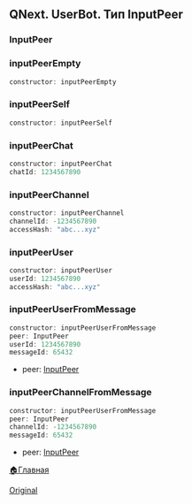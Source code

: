 ## QNext. UserBot. Тип InputPeer
### InputPeer
### inputPeerEmpty
```js 
constructor: inputPeerEmpty

```


### inputPeerSelf
```js 
constructor: inputPeerSelf

```


### inputPeerChat
```js 
constructor: inputPeerChat
chatId: 1234567890

```


### inputPeerChannel
```js 
constructor: inputPeerChannel
channelId: -1234567890
accessHash: "abc...xyz"

```


### inputPeerUser
```js 
constructor: inputPeerUser
userId: 1234567890
accessHash: "abc...xyz"

```


### inputPeerUserFromMessage
```js 
constructor: inputPeerUserFromMessage
peer: InputPeer
userId: 1234567890
messageId: 65432

```
* peer: [InputPeer](#inputpeer)


### inputPeerChannelFromMessage
```js 
constructor: inputPeerUserFromMessage
peer: InputPeer
channelId: -1234567890
messageId: 65432

```
* peer: [InputPeer](#inputpeer)



[🏠Главная](/docs-test/userbot)


  
[Original](https://telegra.ph/QNext-UserBot-InputPeer-09-03)